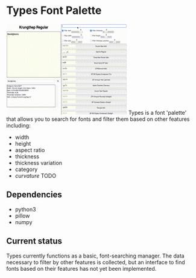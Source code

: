 # Types Font Palette
![Types Demo](types-demo.gif)
Types is a font 'palette' that allows you to search for fonts and filter them based on other features including:
* width
* height
* aspect ratio
* thickness
* thickness variation
* category
* *curvature* TODO
## Dependencies
* python3
* pillow
* numpy
## Current status
Types currently functions as a basic, font-searching manager. The data necessary to filter by other features is collected, but an interface to find fonts based on their features has not yet been implemented.
